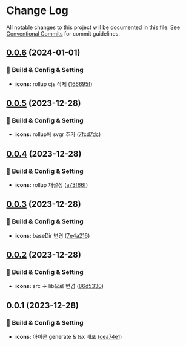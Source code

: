 # Change Log

All notable changes to this project will be documented in this file.
See [Conventional Commits](https://conventionalcommits.org) for commit guidelines.

## [0.0.6](https://github.com/Raoun4136/raoun/compare/@raoun/icons@0.0.5...@raoun/icons@0.0.6) (2024-01-01)


### 👷 Build & Config & Setting

* **icons:** rollup cjs 삭제 ([166695f](https://github.com/Raoun4136/raoun/commit/166695f19e4fcd5b5f403a7635edaa61236ed058))



## [0.0.5](https://github.com/Raoun4136/raoun/compare/@raoun/icons@0.0.4...@raoun/icons@0.0.5) (2023-12-28)


### 👷 Build & Config & Setting

* **icons:** rollup에 svgr 추가 ([7fcd7dc](https://github.com/Raoun4136/raoun/commit/7fcd7dcc36a6aab023095f7146d8801805da712e))



## [0.0.4](https://github.com/Raoun4136/raoun/compare/@raoun/icons@0.0.3...@raoun/icons@0.0.4) (2023-12-28)


### 👷 Build & Config & Setting

* **icons:** rollup 재설정 ([a73f66f](https://github.com/Raoun4136/raoun/commit/a73f66fd7ce9f679ca32c21b91d51c01c946e715))



## [0.0.3](https://github.com/Raoun4136/raoun/compare/@raoun/icons@0.0.2...@raoun/icons@0.0.3) (2023-12-28)


### 👷 Build & Config & Setting

* **icons:** baseDir 변경 ([7e4a216](https://github.com/Raoun4136/raoun/commit/7e4a21630d68d930b56f648e6009378172122ca4))



## [0.0.2](https://github.com/Raoun4136/raoun/compare/@raoun/icons@0.0.1...@raoun/icons@0.0.2) (2023-12-28)


### 👷 Build & Config & Setting

* **icons:** src -> lib으로 변경 ([86d5330](https://github.com/Raoun4136/raoun/commit/86d5330ebd6180ecc0bc15122dcc0c416a3f5258))



## 0.0.1 (2023-12-28)


### 👷 Build & Config & Setting

* **icons:** 아이콘 generate & tsx 배포 ([cea74e1](https://github.com/Raoun4136/raoun/commit/cea74e19757c923ef01feef0fcc947e8859b733d))
